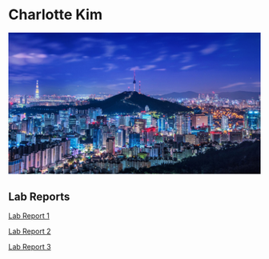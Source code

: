 # **Charlotte Kim**	

![Landscape](seoul-wallpaper-download.png)

## **Lab Reports**	

[Lab Report 1](lab-report-1-week-0.md)

[Lab Report 2](lab-report-2-week-3.md)

[Lab Report 3](lab-report-3-week-5.md)
